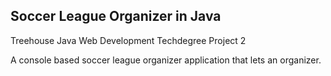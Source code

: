 ## Soccer League Organizer in Java
Treehouse Java Web Development Techdegree Project 2

A console based soccer league organizer application that lets an organizer.